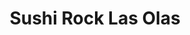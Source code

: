 ---
layout: place
title: "Sushi Rock Las Olas"
permalink: /florida/fort-lauderdale/sushi-rock-las-olas.html
stateAbbr: FL
stateName: Florida
cityName: Fort Lauderdale
seo:
  name: "Sushi Rock Las Olas"
  type: Restaurant
  links: null
description: "Sushi Rock Las Olas serves delicious sushi in Fort Lauderdale, Florida. Try fresh Japanese dishes for a great dining experience. "
place_id: ChIJgXYy7E4A2YgRa-WgawQ9v3g
photos:
  - name: >-
      places/ChIJgXYy7E4A2YgRa-WgawQ9v3g/photos/AeeoHcJx-wSNolpgpyPz95O-CAinjMZyMFQZjHIBLwOVk3Z4uba_H20C3o9c1LvlnSbZUXLTo5MknqFypp_mxyit91_he285eNIEG_viLOyjj9kF-SKkXqOIdIxeIYpi_tUEegyyz4b5Yx2EIYGhQezqufK88gr0jt-Xx79b4mJ-WHnso3ChzU4-N774g9rMli1G0H5joPzEJ4tDkLNMdhb-JVe7yh83saxjrBmlRTzUBEm_hQZujnl3kBRWPfEZGk415Dpsco-Lhotk1zqEVj8XKXYAA2C8S5pC6FCQZ8_aWLIrgP-Wi_8tPh7s7hD4TJIJxtT_W5C2XGfMJXyEqHmH1E8n-2NiqFtKP35BAWYZP8dcWl98CtSthCVci5yTIwovJe36tvwnmG7IeEvhjPhyzSiFkwT2C5PEns400WqPO1MOnspe
    widthPx: 4608
    heightPx: 3456
    authorAttributions:
      - displayName: Armando Carpio
        uri: https://maps.google.com/maps/contrib/108072677055149796077
        photoUri: >-
          https://lh3.googleusercontent.com/a/ACg8ocJyXP2ZufYxYt6SYRIfjto39Y-ivnifqdHjzF-oudMlTiSSDw=s100-p-k-no-mo
    flagContentUri: >-
      https://www.google.com/local/imagery/report/?cb_client=maps_api_places.places_api&image_key=!1e10!2sCIHM0ogKEICAgICE_sDF2gE&hl=en-US
    googleMapsUri: >-
      https://www.google.com/maps/place//data=!3m4!1e2!3m2!1sCIHM0ogKEICAgICE_sDF2gE!2e10!4m2!3m1!1s0x88d9004eec327681:0x78bf3d046ba0e56b
  - name: >-
      places/ChIJgXYy7E4A2YgRa-WgawQ9v3g/photos/AeeoHcItwIqIRzTq5geeMvLxFUREw99snWe6cqndfHK4v8alnuoRTS7_BCMQbMxnbgKXuszEfPeHCSKxmiy8ywZz4TYe6IXgSnABnf4_XqCVlCkSyH6wLrT5jrw88fighJDMpXgIZ6o_0e79okmjD2CCoYq0TVrKLeNffJSUNAnpFzoLGL-369piTP74ovV_7JViegih_l7gLiSIpd_rbadgbjtuFNEIoZyyvMmoNGYtnepLIS0PcS8BvNiDe2I_a5NTW4ORFQpdfNZW9xPwNm3gfd2ndMf3IuvQZeOd8Ug_QPgTR9VBHkE4dJK7EyMifhx2-6RkRzpx6r06qrkgvb9TrJWQj_kGkC0_5MS05QE2Nq3pEKsAIYfbzdXXJg8almCXfb_68X0cXwLHL_A7VFQNr1HzceRZ_FYa5JUbW86W-OdDf__c
    widthPx: 3771
    heightPx: 2121
    authorAttributions:
      - displayName: Roberto
        uri: https://maps.google.com/maps/contrib/106177239466287005601
        photoUri: >-
          https://lh3.googleusercontent.com/a-/ALV-UjVlktftwRyV9S2vKxswATYVsjQbmwbhaXDfP2q766k7j96K5RqtkQ=s100-p-k-no-mo
    flagContentUri: >-
      https://www.google.com/local/imagery/report/?cb_client=maps_api_places.places_api&image_key=!1e10!2sCIHM0ogKEICAgID4na2mpQE&hl=en-US
    googleMapsUri: >-
      https://www.google.com/maps/place//data=!3m4!1e2!3m2!1sCIHM0ogKEICAgID4na2mpQE!2e10!4m2!3m1!1s0x88d9004eec327681:0x78bf3d046ba0e56b
  - name: >-
      places/ChIJgXYy7E4A2YgRa-WgawQ9v3g/photos/AeeoHcKCcjQekkCxIuWOIibnu7ziPkdug1C0hLMNzdq7_0IgdC1mk_mag-7x7DDYSeOSqFpDKHzIfo-l4rtBg2HxneU54RNQ6kyrKqhVPMM_UddRJvauKxKC3jfbuu--pRMAoFDwCDbKSsAMafTGhMh6mCskkHxz1v3APomaClJYI2iEqbRr0KHz21lL-eqZG1zVfVIcSIjZj3KhwQXcl61Ud7_43ntbPQCvKISqpq_vT0jNDH5RhQ3igqIFypip-yu4UQCd12KgIdtB7NmPgA21ZfwPO8QGnv4O7vqpQDBDBofY08rq0bVdLSq2cD1ruHvCrnO9TUQHAuvO4Qk-2-OJFqYoEPxiybeakz2TbuJMpOKSRIw61NKt3HgDgNGEylem0mKq3Jm3dol9VUB1O4sVxa5FLThfwkDaGyyycYer1KtybQ
    widthPx: 4032
    heightPx: 3024
    authorAttributions:
      - displayName: Milen Garcia
        uri: https://maps.google.com/maps/contrib/110370319834363168384
        photoUri: >-
          https://lh3.googleusercontent.com/a-/ALV-UjV2eh5MbkCdpDApHn9i8Qze71mtXHNIb0_ihvPJllx6kJmPIXqB=s100-p-k-no-mo
    flagContentUri: >-
      https://www.google.com/local/imagery/report/?cb_client=maps_api_places.places_api&image_key=!1e10!2sCIHM0ogKEICAgIDjo4atIQ&hl=en-US
    googleMapsUri: >-
      https://www.google.com/maps/place//data=!3m4!1e2!3m2!1sCIHM0ogKEICAgIDjo4atIQ!2e10!4m2!3m1!1s0x88d9004eec327681:0x78bf3d046ba0e56b
  - name: >-
      places/ChIJgXYy7E4A2YgRa-WgawQ9v3g/photos/AeeoHcJuwxQgL3wN5y3n3Jlss8XmfsAWiC7tNkrRYYv_RmFgSxSf2_OoQh_TiAKEh0bZjkU1-DGeorot2ZmOqDzd3VSxyVdXKrA4AOquL-6DumefnieXcVuI2K17kR1IVN3KV8o-_lCx9SLPGlu_KE7GijJXeRHfvqsmC2lt8ThoxW3mKObhHhGXYIKIsj7vQQDj_hROeLidY_L88ZLc7o6GIQqBR3wspbuv-ZvQgMM0k-afjBXXNo4SZeWDPsFvMTeAt6Hzy1w0usTxHdMG6Nhze2Mb91HG_Q5iyBeawcDcIEbmJQKxpVeTXyPNQTLt8csvuApI3-YI0asyTm9awmgR6ttW6qnqBqjPGak2C-3U9y52yaG_M_DEmz1Zw5uj8K1HJvB2k3__Qu1eSMv63cZWEwUuWVA8hbChPgjyGzOJBEWpaVv-
    widthPx: 4032
    heightPx: 2268
    authorAttributions:
      - displayName: Mark VanEpps
        uri: https://maps.google.com/maps/contrib/101507213229386197824
        photoUri: >-
          https://lh3.googleusercontent.com/a/ACg8ocKxlnjDLmXd-Vos-FEcLQTVI1-NM2Vlc55scHgMqgNW0gQWHA=s100-p-k-no-mo
    flagContentUri: >-
      https://www.google.com/local/imagery/report/?cb_client=maps_api_places.places_api&image_key=!1e10!2sCIHM0ogKEICAgIC9v9-cwQE&hl=en-US
    googleMapsUri: >-
      https://www.google.com/maps/place//data=!3m4!1e2!3m2!1sCIHM0ogKEICAgIC9v9-cwQE!2e10!4m2!3m1!1s0x88d9004eec327681:0x78bf3d046ba0e56b
  - name: >-
      places/ChIJgXYy7E4A2YgRa-WgawQ9v3g/photos/AeeoHcJ8rq8mBnWpD4rjQyuINjNakA3tnzHiABYDdcz5y0U3WWH-LhlyIZ8uXMB4L5g5aVfegBMMqHQJo0cDwzYZi0ibbg4f_ZdeqLLFHfbjB9uRCSwXGqtEXy1GxIzlXcf6Fstu-cS2V6KfpTGOAgtJZm4UqR5ezr--FxJ3P9UfCkHoLKzd7c8OAXklRnWnEdriMkq6Ybhz0ZJBszhZWJTsZkdx9WqpLuMYmJ5MrluxOlBN_lwvEBEPMLHAe9IM2UD2fnJRvJ_GWLVjpvCO7maEXqHjiSTjLTFNt5PLuOsYMOsKzyQ7vWOOGqUGtdJTVZrwzGrRfXpGfpP9f72AlbmX8OBCxmqW-haJ7gn7RXvFqeiACFygkmgJRTiYAU5PfLmXWTjEuOljoNWzML0bgNHErB4uNc9QfbLL2uDWOlTXnsQDYAMO
    widthPx: 4032
    heightPx: 2268
    authorAttributions:
      - displayName: Darren Carter
        uri: https://maps.google.com/maps/contrib/117370708168534185285
        photoUri: >-
          https://lh3.googleusercontent.com/a-/ALV-UjU_XxomIRPHAjnCRSHPfD82fOyDNuUAH3ZHAqfHjxW9UXAzuL1-tw=s100-p-k-no-mo
    flagContentUri: >-
      https://www.google.com/local/imagery/report/?cb_client=maps_api_places.places_api&image_key=!1e10!2sCIHM0ogKEICAgICh2pCjkgE&hl=en-US
    googleMapsUri: >-
      https://www.google.com/maps/place//data=!3m4!1e2!3m2!1sCIHM0ogKEICAgICh2pCjkgE!2e10!4m2!3m1!1s0x88d9004eec327681:0x78bf3d046ba0e56b
  - name: >-
      places/ChIJgXYy7E4A2YgRa-WgawQ9v3g/photos/AeeoHcJru1cSNm5FCAMVZiiJenyie6MgZew2f_7zhRhjVaEWuc5idMzc3dswO5V_XKf_gPcybnAfzQ3GrEENqRMqwP2vV86WOej12hmrDLdwo5ZXSjuyMCD1gH0RK3cLrpM1pILjC14k5Dew7e8NjNUFreDZ4_HdNSeimQpnqbcBL3dcjuAziRt3Kn9wIimXZ642JS4vuiwkqmU7eKlgu8LpXElCF765KdX-IrOT9MezV732bG2i9WjPWuGOAKVssj0si4TbWcUf-OOrjb6VDule6VHXRhGwa3GhVw5mvx4DH7xVXRpbJRy04WcxH7xX9xDK3sP9c3qPc0fWLhHaoqfCaOoJyrwmHEJD87Hai4LRiyhUo6VYLyU6sqcHwZv04XhSehdg6JEBDH8QoLyB3GqYQvUWbFPdwnWPWFYLdUPw6UGmdg
    widthPx: 4000
    heightPx: 3000
    authorAttributions:
      - displayName: Milena Urbina
        uri: https://maps.google.com/maps/contrib/118014575614149160772
        photoUri: >-
          https://lh3.googleusercontent.com/a-/ALV-UjXMGvqEfEc3KRJ6DUNTYruIWYAz-icxMihVKOEWLL-F1iCJl-Yx7w=s100-p-k-no-mo
    flagContentUri: >-
      https://www.google.com/local/imagery/report/?cb_client=maps_api_places.places_api&image_key=!1e10!2sCIHM0ogKEICAgIDRsJq9fA&hl=en-US
    googleMapsUri: >-
      https://www.google.com/maps/place//data=!3m4!1e2!3m2!1sCIHM0ogKEICAgIDRsJq9fA!2e10!4m2!3m1!1s0x88d9004eec327681:0x78bf3d046ba0e56b
  - name: >-
      places/ChIJgXYy7E4A2YgRa-WgawQ9v3g/photos/AeeoHcIuRJnDVuh7fxlRAUhTSQhQpz1juEvHbcutnJvH3VBr6S4yh0MGp0-WCYa57DLxE2QThvWdULwPDVO26bcdaSFqyHTJAWhXiXVjlil5viCOucN_EeHmYYGvOnahLFt2v3500XMBdz5-Nfqrv7s4rwaRcQgxQDzZeDoe7cc3ett6zqj2358xM4p8UvwhrGfyzWFq6eAhx14ikMmYSG0jzUrID6YeFIKO1ru7O36Sm0sN1DwqT9t7e4YJh1NqlnWuqt7Q0WBUoVkl8L78gcotCvQzKHcn1rWZeY2rCD54BCkVcYdLMCH1g2hnbluflCkUaU2SRH_fhiVz-2ZwwMtGydAQk9V3LEns5XdCrAqWN3SaC4MFegd7SPVF3_jFwQHChOWlNjRNx75XqOrA81D7BFKWHg0kSr9QlGn5bAc3eKZa0-1A
    widthPx: 3024
    heightPx: 4032
    authorAttributions:
      - displayName: Mayelik Pacheco
        uri: https://maps.google.com/maps/contrib/105101649935680827517
        photoUri: >-
          https://lh3.googleusercontent.com/a-/ALV-UjX8Rh2KDqjMbW4o-IrzjjJKfKa0KV3edCUUAH0RejScCwFmTMt0=s100-p-k-no-mo
    flagContentUri: >-
      https://www.google.com/local/imagery/report/?cb_client=maps_api_places.places_api&image_key=!1e10!2sCIHM0ogKEICAgIC9l7ad3QE&hl=en-US
    googleMapsUri: >-
      https://www.google.com/maps/place//data=!3m4!1e2!3m2!1sCIHM0ogKEICAgIC9l7ad3QE!2e10!4m2!3m1!1s0x88d9004eec327681:0x78bf3d046ba0e56b
  - name: >-
      places/ChIJgXYy7E4A2YgRa-WgawQ9v3g/photos/AeeoHcKbXVN08AybOLKox_yabB34_wqVvoxkIddYSeEXvpyPizDhl_MWt4cAIIqO2TEQoPGvbn46sxlwKHKgSyffNBxRV-HjMQeIucJrmT8K4N0eVRlvVFaSlvxsmT9afTrHvGfJQZ0lLh7f5dUvEGMVIfkmKzdoBj-mOgzGLjA5-6MFZG3B-H7UCCtiecQBtVdF-T0KzeNyBEGxJkjszzAuLZz0G8L3Q39gZjKhAiNr00ovo9v9MqXyD-xcPyCVQfGvCS6vmtSqvLiCUujF_sP3x88yeKrVngeYLudACWDxkE9O9bcg3TGv9ouZ80jcvKMW3-RFgScX23MH1b5fP6QtN8WqDaI_q3cvq6qBv74xNYOVCUtEmcAouDl91qK8OYfEqHStZldy2Qg1LXApOIjGZHJrpYOKIMCEphxTC-JWgfu_hsQ
    widthPx: 3000
    heightPx: 4000
    authorAttributions:
      - displayName: Stephen Kopshaw
        uri: https://maps.google.com/maps/contrib/107826755752488052606
        photoUri: >-
          https://lh3.googleusercontent.com/a/ACg8ocK3Ctd6FbRZjSUO3KKA3BPwQoAnkM6TsJ9jSvMz9JTgefjobQ=s100-p-k-no-mo
    flagContentUri: >-
      https://www.google.com/local/imagery/report/?cb_client=maps_api_places.places_api&image_key=!1e10!2sCIHM0ogKEICAgIDdhvHYkgE&hl=en-US
    googleMapsUri: >-
      https://www.google.com/maps/place//data=!3m4!1e2!3m2!1sCIHM0ogKEICAgIDdhvHYkgE!2e10!4m2!3m1!1s0x88d9004eec327681:0x78bf3d046ba0e56b
  - name: >-
      places/ChIJgXYy7E4A2YgRa-WgawQ9v3g/photos/AeeoHcJ_AZ_NeNCrhadTJBmI1FX0-g8nMIkVctxsBYEp8En6kob8-ns8TezOfKeVzE4sjmRcozYEWWDUXwTiu0exiKkBlz0rJRifC_n_U1XE3rgdCKG2Z78g1dlupEtfj24ZrQMnZ9XlTwvERM79zj87buE8SiAqgJZ5M61aqPnYNzN8wC3NfIF6MHXrBzzDENCAWO8llS0QWydwXJnW0M2EEM-KY2D6AExorgSeen5ff3LLu0c_Ho2bcLdW8w9mU230C91FeZfzczI781rHjxa9notrtUXT7-d9wYB5RfpwfkPnO9ztgEOsCScP_ouDzxrDyASX9uCBKbUu_zBTjmL2Mxft_j9woSzwdvBUwGOfQPqEeZCOwtugrABQYF8A-iFyFXp6fWC_0kEaCCblvmyJwUbq51XmCrddaVF_Eo2NPVSwE4n4
    widthPx: 3024
    heightPx: 4032
    authorAttributions:
      - displayName: Semere Mahderekal
        uri: https://maps.google.com/maps/contrib/105883509912535688742
        photoUri: >-
          https://lh3.googleusercontent.com/a-/ALV-UjWiE74gTmRpkaXDUhq36D5IEbBoUp1WQHY-sewtJ8zH7ci4opfVZQ=s100-p-k-no-mo
    flagContentUri: >-
      https://www.google.com/local/imagery/report/?cb_client=maps_api_places.places_api&image_key=!1e10!2sCIHM0ogKEICAgICLis7VrQE&hl=en-US
    googleMapsUri: >-
      https://www.google.com/maps/place//data=!3m4!1e2!3m2!1sCIHM0ogKEICAgICLis7VrQE!2e10!4m2!3m1!1s0x88d9004eec327681:0x78bf3d046ba0e56b
  - name: >-
      places/ChIJgXYy7E4A2YgRa-WgawQ9v3g/photos/AeeoHcLuF2b_-6pd5nRaBYRe2J7tb8UtHQRYQAruSQPk8nSMDoyA4cOyVOVV1oIDQGPQINDI4TTbW3witeRFIaQNumt5FGNr_tSmnJ7Fpau4ZCunR9tGwpsiQvH6NIrMM41RNHSuQSpP7_Ug7ZnFi7MsLUXyPmq_9nRBgARCH86Mw2Vvm7L0B0ARsBnUCRYnlpPqFAXX-N6aXQ1tSSbkoTZJZb-L3fH0zWNoeBmpd5AOkr-tJ9zZmBohMuF7VFZsL77ctsba_0kmgjtK1CIyp3BY5gj6H1AOXiBcGBUNGnJHZr-p8IPDBm7Boxa4jeI9AeYggBp_3PtIXDjGIsqREwsCtuH_HCmVwczIGMNwLN7EWlJNslDRTe4sGPa6UBVtZ_HQGLw7AmsEGPyRi88p3AcRfpNSNCGBPB57ETllCUMxUhs
    widthPx: 4032
    heightPx: 3024
    authorAttributions:
      - displayName: Benjamin Eschenbach
        uri: https://maps.google.com/maps/contrib/114498799605333333202
        photoUri: >-
          https://lh3.googleusercontent.com/a-/ALV-UjVuCFn2bfnWPx98yUJofN7M0KeAORGkovQ_lNovEAKIHBsLt8Q=s100-p-k-no-mo
    flagContentUri: >-
      https://www.google.com/local/imagery/report/?cb_client=maps_api_places.places_api&image_key=!1e10!2sCIHM0ogKEICAgICervKvZQ&hl=en-US
    googleMapsUri: >-
      https://www.google.com/maps/place//data=!3m4!1e2!3m2!1sCIHM0ogKEICAgICervKvZQ!2e10!4m2!3m1!1s0x88d9004eec327681:0x78bf3d046ba0e56b
address: 1515 E Las Olas Blvd, Fort Lauderdale, FL 33301, USA
street: 1515 E Las Olas Blvd
city: Fort Lauderdale
state: FL
zip: '33301'
country: USA
neighborhood: Colee Hammock
latitude: '26.119555'
longitude: '-80.128006'
accessibility_options:
  wheelchairAccessibleEntrance: true
  wheelchairAccessibleRestroom: true
  wheelchairAccessibleSeating: true
business_status: OPERATIONAL
name: Sushi Rock Las Olas
google_maps_links:
  directionsUri: >-
    https://www.google.com/maps/dir//''/data=!4m7!4m6!1m1!4e2!1m2!1m1!1s0x88d9004eec327681:0x78bf3d046ba0e56b!3e0
  placeUri: https://maps.google.com/?cid=8700740094297957739
  writeAReviewUri: >-
    https://www.google.com/maps/place//data=!4m3!3m2!1s0x88d9004eec327681:0x78bf3d046ba0e56b!12e1
  reviewsUri: >-
    https://www.google.com/maps/place//data=!4m4!3m3!1s0x88d9004eec327681:0x78bf3d046ba0e56b!9m1!1b1
  photosUri: >-
    https://www.google.com/maps/place//data=!4m3!3m2!1s0x88d9004eec327681:0x78bf3d046ba0e56b!10e5
primary_type: Japanese Restaurant
opening_hours:
  regular: null
  current: null
secondary_opening_hours:
  regular:
    weekdayDescriptions: null
    type: null
  current:
    weekdayDescriptions: null
    type: null
phone: null
price_level: null
price_range: null
rating: null
rating_count: 0
website: null
reviews: null
parking_options: null
payment_options: null
allow_dogs: null
curbside_pickup: null
delivery: null
dine_in: null
good_for_children: null
good_for_groups: null
good_for_sports: null
live_music: null
menu_for_children: null
outdoor_seating: null
reservable: null
restroom: null
serves_beer: null
serves_breakfast: null
serves_brunch: null
serves_cocktails: null
serves_coffee: null
serves_dinner: null
serves_dessert: null
serves_lunch: null
serves_vegetarian_food: null
serves_wine: null
takeout: null
update_category: essentials
summary: null

---